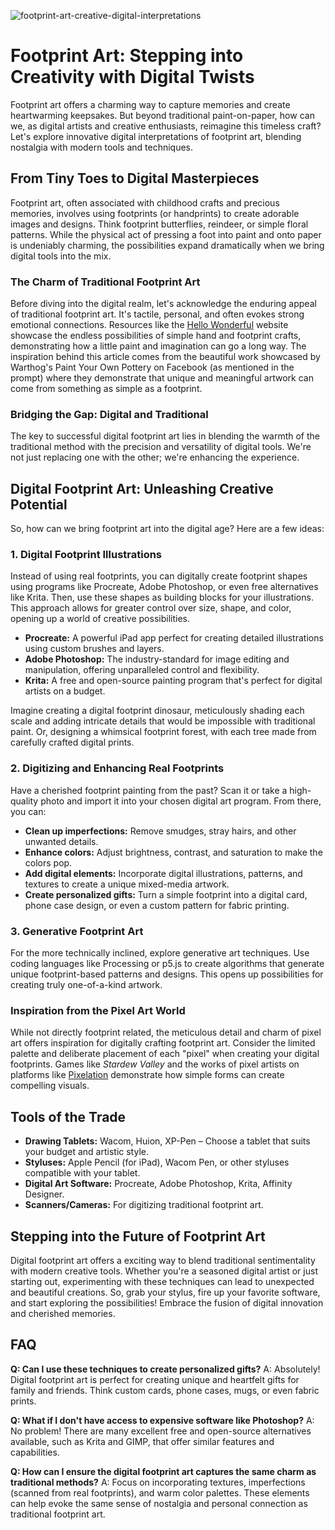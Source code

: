 ![footprint-art-creative-digital-interpretations](https://images.pexels.com/photos/4348401/pexels-photo-4348401.jpeg?auto=compress&cs=tinysrgb&fit=crop&h=627&w=1200)

# Footprint Art: Stepping into Creativity with Digital Twists

Footprint art offers a charming way to capture memories and create heartwarming keepsakes. But beyond traditional paint-on-paper, how can we, as digital artists and creative enthusiasts, reimagine this timeless craft? Let's explore innovative digital interpretations of footprint art, blending nostalgia with modern tools and techniques.

## From Tiny Toes to Digital Masterpieces

Footprint art, often associated with childhood crafts and precious memories, involves using footprints (or handprints) to create adorable images and designs. Think footprint butterflies, reindeer, or simple floral patterns. While the physical act of pressing a foot into paint and onto paper is undeniably charming, the possibilities expand dramatically when we bring digital tools into the mix.

### The Charm of Traditional Footprint Art

Before diving into the digital realm, let's acknowledge the enduring appeal of traditional footprint art. It's tactile, personal, and often evokes strong emotional connections. Resources like the [Hello Wonderful](http://hellowonderful.co/post/love-handprint-art/) website showcase the endless possibilities of simple hand and footprint crafts, demonstrating how a little paint and imagination can go a long way. The inspiration behind this article comes from the beautiful work showcased by Warthog's Paint Your Own Pottery on Facebook (as mentioned in the prompt) where they demonstrate that unique and meaningful artwork can come from something as simple as a footprint.

### Bridging the Gap: Digital and Traditional

The key to successful digital footprint art lies in blending the warmth of the traditional method with the precision and versatility of digital tools. We're not just replacing one with the other; we're enhancing the experience.

## Digital Footprint Art: Unleashing Creative Potential

So, how can we bring footprint art into the digital age? Here are a few ideas:

### 1. Digital Footprint Illustrations

Instead of using real footprints, you can digitally create footprint shapes using programs like Procreate, Adobe Photoshop, or even free alternatives like Krita. Then, use these shapes as building blocks for your illustrations. This approach allows for greater control over size, shape, and color, opening up a world of creative possibilities.

*   **Procreate:** A powerful iPad app perfect for creating detailed illustrations using custom brushes and layers.
*   **Adobe Photoshop:** The industry-standard for image editing and manipulation, offering unparalleled control and flexibility.
*   **Krita:** A free and open-source painting program that's perfect for digital artists on a budget.

Imagine creating a digital footprint dinosaur, meticulously shading each scale and adding intricate details that would be impossible with traditional paint. Or, designing a whimsical footprint forest, with each tree made from carefully crafted digital prints.

### 2. Digitizing and Enhancing Real Footprints

Have a cherished footprint painting from the past? Scan it or take a high-quality photo and import it into your chosen digital art program. From there, you can:

*   **Clean up imperfections:** Remove smudges, stray hairs, and other unwanted details.
*   **Enhance colors:** Adjust brightness, contrast, and saturation to make the colors pop.
*   **Add digital elements:** Incorporate digital illustrations, patterns, and textures to create a unique mixed-media artwork.
*   **Create personalized gifts:** Turn a simple footprint into a digital card, phone case design, or even a custom pattern for fabric printing.

### 3. Generative Footprint Art

For the more technically inclined, explore generative art techniques. Use coding languages like Processing or p5.js to create algorithms that generate unique footprint-based patterns and designs. This opens up possibilities for creating truly one-of-a-kind artwork.

### Inspiration from the Pixel Art World

While not directly footprint related, the meticulous detail and charm of pixel art offers inspiration for digitally crafting footprint art. Consider the limited palette and deliberate placement of each "pixel" when creating your digital footprints. Games like *Stardew Valley* and the works of pixel artists on platforms like [Pixelation](https://pixelation.org/) demonstrate how simple forms can create compelling visuals.

## Tools of the Trade

*   **Drawing Tablets:** Wacom, Huion, XP-Pen – Choose a tablet that suits your budget and artistic style.
*   **Styluses:** Apple Pencil (for iPad), Wacom Pen, or other styluses compatible with your tablet.
*   **Digital Art Software:** Procreate, Adobe Photoshop, Krita, Affinity Designer.
*   **Scanners/Cameras:** For digitizing traditional footprint art.

## Stepping into the Future of Footprint Art

Digital footprint art offers a exciting way to blend traditional sentimentality with modern creative tools. Whether you're a seasoned digital artist or just starting out, experimenting with these techniques can lead to unexpected and beautiful creations. So, grab your stylus, fire up your favorite software, and start exploring the possibilities! Embrace the fusion of digital innovation and cherished memories.

## FAQ

**Q: Can I use these techniques to create personalized gifts?**
A: Absolutely! Digital footprint art is perfect for creating unique and heartfelt gifts for family and friends. Think custom cards, phone cases, mugs, or even fabric prints.

**Q: What if I don't have access to expensive software like Photoshop?**
A: No problem! There are many excellent free and open-source alternatives available, such as Krita and GIMP, that offer similar features and capabilities.

**Q: How can I ensure the digital footprint art captures the same charm as traditional methods?**
A: Focus on incorporating textures, imperfections (scanned from real footprints), and warm color palettes. These elements can help evoke the same sense of nostalgia and personal connection as traditional footprint art.
